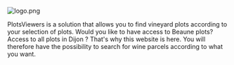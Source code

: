 ![logo.png](/.attachments/logo-8a12ac5d-e57d-4a6b-98d7-e90160738e45.png)

PlotsViewers is a solution that allows you to find vineyard plots according to your selection of plots. Would you like to have access to Beaune plots? Access to all plots in Dijon ? That's why this website is here. You will therefore have the possibility to search for wine parcels according to what you want.